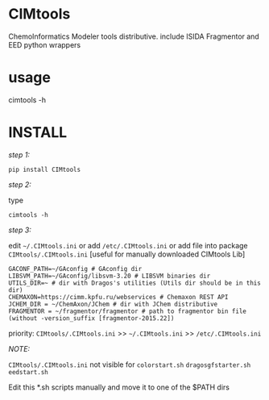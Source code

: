CIMtools
=========
ChemoInformatics Modeler tools distributive. include ISIDA Fragmentor and EED python wrappers

usage
=====

cimtools -h


INSTALL
=====

*step 1:*

    pip install CIMtools

*step 2:*

type

    cimtools -h

*step 3:*

edit `~/.CIMtools.ini` or add `/etc/.CIMtools.ini`
or add file into package `CIMtools/.CIMtools.ini` [useful for manually downloaded CIMtools Lib]

    GACONF_PATH=~/GAconfig # GAconfig dir
    LIBSVM_PATH=~/GAconfig/libsvm-3.20 # LIBSVM binaries dir
    UTILS_DIR=~ # dir with Dragos's utilities (Utils dir should be in this dir)
    CHEMAXON=https://cimm.kpfu.ru/webservices # Chemaxon REST API
    JCHEM_DIR = ~/ChemAxon/JChem # dir with JChem distributive
    FRAGMENTOR = ~/fragmentor/fragmentor # path to fragmentor bin file (without -version_suffix [fragmentor-2015.22])


priority: `CIMtools/.CIMtools.ini` >> `~/.CIMtools.ini` >> `/etc/.CIMtools.ini`

*NOTE:*

`CIMtools/.CIMtools.ini` not visible for `colorstart.sh` `dragosgfstarter.sh` `eedstart.sh`

Edit this *.sh scripts manually and move it to one of the $PATH dirs
